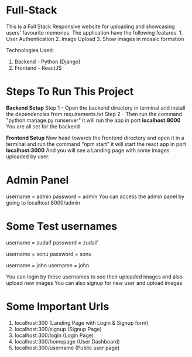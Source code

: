 # Full-Stack
This is a Full Stack Responsive website for uploading and showcasing users' favourite memories. The application have the following features. 1. User Authentication 2. Image Upload 3. Show images in mosaic formation

Technologies Used:
1. Backend - Python (Django)
2. Frontend - ReactJS
   
# Steps To Run This Project
  **Backend Setup**
Step 1 - Open the backend directory in terminal and install the dependencies from requirements.txt
Step 2 - Then run the command "python manage.py runserver" it will run the app in port **localhost:8000**
You are all set for the backend

  **Frontend Setup**
Now head towards the frontend directory and open it in a terminal and run the command "npm start" it will start the react app in port **localhost:3000**
And you will see a Landing page with some images uploaded by user.

# Admin Panel
username = admin
password = admin
You can access the admin panel by going to localhost:8000/admin

# Some Test usernames
username = zudaif
password = zudaif

username = sonu
password = sonu

username = john
username = john

You can login by these usernames to see their uploaded images and also upload new images
You can also signup for new user and upload images

# Some Important Urls
1. localhost:300 (Landing Page with Login & Signup form)
2. localhost:300/signup (Signup Page)
3. localhost:300/login (Login Page)
4. localhost:300/homepage (User Dashboard)
5. localhost:300/username (Public user page)
